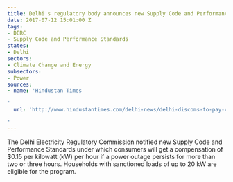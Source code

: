 ```yaml
---
title: Delhi's regulatory body announces new Supply Code and Performance Standards
date: 2017-07-12 15:01:00 Z
tags:
- DERC
- Supply Code and Performance Standards
states:
- Delhi
sectors:
- Climate Change and Energy
subsectors:
- Power
sources:
- name: 'Hindustan Times

'
  url: 'http://www.hindustantimes.com/delhi-news/delhi-discoms-to-pay-consumers-for-long-power-cuts-from-september/story-mhqkqCtk63PFS1SyVXuGOK.html

'
---
```


The Delhi Electricity Regulatory Commission notified new Supply Code and Performance Standards under which consumers will get a compensation of $0.15 per kilowatt (kW) per hour if a power outage persists for more than two or three hours. Households with sanctioned loads of up to 20 kW are eligible for the program.

